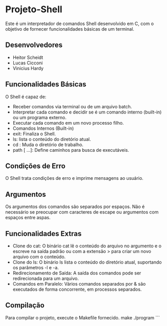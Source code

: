 # Projeto-Shell
Este é um interpretador de comandos Shell desenvolvido em C, com o objetivo de fornecer funcionalidades básicas de um terminal.

## Desenvolvedores
- Heitor Scheidt
- Lucas Cicconi
- Vinicius Hardy

## Funcionalidades Básicas
O Shell é capaz de:

- Receber comandos via terminal ou de um arquivo batch.
- Interpretar cada comando e decidir se é um comando interno (built-in) ou um programa externo.
- Executar cada comando em um novo processo filho.
- Comandos Internos (Built-in)
- exit: Finaliza o Shell.
- ls: lista o conteúdo do diretório atual.
- cd <caminho>: Muda o diretório de trabalho.
- path <caminho> [<caminho> <caminho> ...]: Define caminhos para busca de executáveis.

## Condições de Erro
O Shell trata condições de erro e imprime mensagens ao usuário.

## Argumentos
Os argumentos dos comandos são separados por espaços. Não é necessário se preocupar com caracteres de escape ou argumentos com espaços entre aspas.

## Funcionalidades Extras
- Clone do cat: O binário cat <arquivo> lê o conteúdo do arquivo no argumento e o escreve na saída padrão ou com a extensão > para criar um novo arquivo com o conteúdo.
- Clone do ls: O binário ls lista o conteúdo do diretório atual, suportando os parâmetros -l e -a.
- Redirecionamento de Saída: A saída dos comandos pode ser redirecionada para um arquivo.
- Comandos em Paralelo: Vários comandos separados por & são executados de forma concorrente, em processos separados.

## Compilação
Para compilar o projeto, execute o Makefile fornecido.
        make
        ./program
        ```
